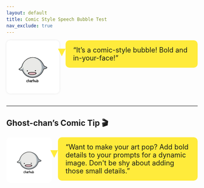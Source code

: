```yaml
---
layout: default
title: Comic Style Speech Bubble Test
nav_exclude: true
---
```


<!-- Ghost-chan with Comic Style Speech Bubble -->
<div style="display: flex; align-items: flex-start; gap: 1rem; margin-bottom: 2rem;">

  <!-- Character image -->
  <img src="/assets/ghostchan.png" alt="Ghost-chan" style="width: 140px; border-radius: 10px; box-shadow: 0 0 5px rgba(0,0,0,0.1);" />

  <!-- Comic Style Speech Bubble with tail -->
  <div style="position: relative; background-color: #ffeb3b; border-radius: 10px; padding: 15px 20px; font-size: 18px; max-width: 600px;">
    “It’s a comic-style bubble! Bold and in-your-face!”
    <!-- Tail -->
    <div style="position: absolute; left: -20px; top: 30%; width: 0; height: 0; border-left: 10px solid transparent; border-right: 10px solid transparent; border-top: 20px solid #ffeb3b;"></div>
  </div>

</div>

---

## Ghost-chan’s Comic Tip 🎬

<div style="display: flex; align-items: flex-start; gap: 1rem; margin-top: 1rem;">

  <img src="/assets/ghostchan.png" alt="Ghost-chan" style="width: 120px; border-radius: 10px;" />

  <div style="position: relative; background-color: #ffeb3b; border-radius: 10px; padding: 15px 20px; font-size: 18px; max-width: 600px;">
    “Want to make your art pop? Add bold details to your prompts for a dynamic image. Don't be shy about adding those small details.”
    <!-- Tail -->
    <div style="position: absolute; left: -20px; top: 30%; width: 0; height: 0; border-left: 10px solid transparent; border-right: 10px solid transparent; border-top: 20px solid #ffeb3b;"></div>
  </div>

</div>

